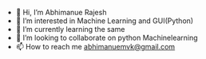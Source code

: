 - 👋 Hi, I’m Abhimanue Rajesh 
- 👀 I’m interested in Machine Learning and GUI(Python)
- 🌱 I’m currently learning the same  
- 💞️ I’m looking to collaborate on python Machinelearning   
- 📫 How to reach me abhimanuemvk@gmail.com

<!---
electro-code/electro-code is a ✨ special ✨ repository because its `README.md` (this file) appears on your GitHub profile.
You can click the Preview link to take a look at your changes.
--->
